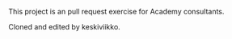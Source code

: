 This project is an pull request exercise for Academy consultants.

Cloned and edited by keskiviikko.